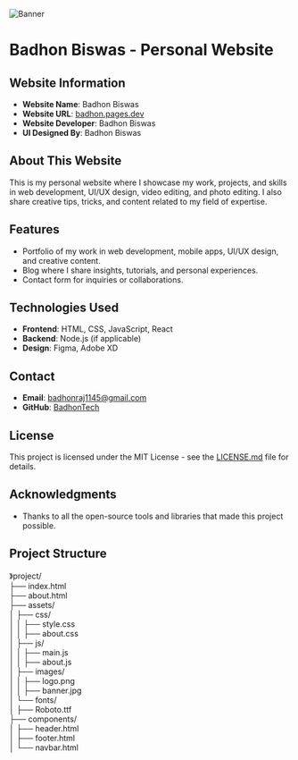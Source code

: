 ![Banner](https://i.ibb.co.com/MPpDZKS/Banner-E1-F6-A68.png)  <!-- Replace this URL with your actual banner image URL -->

# Badhon Biswas - Personal Website

## Website Information

- **Website Name**: Badhon Biswas
- **Website URL**: [badhon.pages.dev](https://badhon.pages.dev)
- **Website Developer**: Badhon Biswas
- **UI Designed By**: Badhon Biswas

## About This Website

This is my personal website where I showcase my work, projects, and skills in web development, UI/UX design, video editing, and photo editing. I also share creative tips, tricks, and content related to my field of expertise.

## Features
- Portfolio of my work in web development, mobile apps, UI/UX design, and creative content.
- Blog where I share insights, tutorials, and personal experiences.
- Contact form for inquiries or collaborations.

## Technologies Used
- **Frontend**: HTML, CSS, JavaScript, React
- **Backend**: Node.js (if applicable)
- **Design**: Figma, Adobe XD

## Contact

- **Email**: [badhonraj1145@gmail.com](mailto:badhonraj1145@gmail.com)
- **GitHub**: [BadhonTech](https://github.com/BadhonTech)

## License

This project is licensed under the MIT License - see the [LICENSE.md](LICENSE.md) file for details.

## Acknowledgments

- Thanks to all the open-source tools and libraries that made this project possible.

## Project Structure
》project/  
├── index.html  
├── about.html  
├── assets/  
│   ├── css/  
│   │   ├── style.css  
│   │   ├── about.css  
│   ├── js/  
│   │   ├── main.js  
│   │   ├── about.js  
│   ├── images/  
│   │   ├── logo.png  
│   │   ├── banner.jpg  
│   └── fonts/  
│       ├── Roboto.ttf  
├── components/  
│   ├── header.html  
│   ├── footer.html  
│   └── navbar.html
